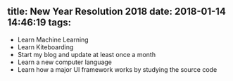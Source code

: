 title: New Year Resolution 2018
date: 2018-01-14 14:46:19
tags:
---
- Learn Machine Learning
- Learn Kiteboarding
- Start my blog and update at least once a month
- Learn a new computer language
- Learn how a major UI framework works by studying the source code

